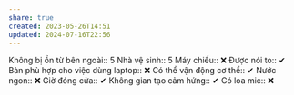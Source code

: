 ```yaml
---
share: true
created: 2023-05-26T14:51
updated: 2024-07-16T22:56
---
```

Không bị ồn từ bên ngoài:: 5
Nhà vệ sinh:: 5
Máy chiếu:: ❌
Được nói to:: ✔
Bàn phù hợp cho việc dùng laptop:: ❌
Có thể vận động cơ thể:: ✔
Nước ngon:: ❌
Giờ đóng cửa:: ✔
Không gian tạo cảm hứng:: ✔
Có loa mic:: ❌
